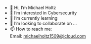 - 👋 Hi, I’m Michael Holtz
- 👀 I’m interested in Cybersecurity
- 🌱 I’m currently learning 
- 💞️ I’m looking to collaborate on ...
- 📫 How to reach me: <Br>
  Email: michaelholtz1509@icloud.com 

<!---
mholtz15/mholtz15 is a ✨ special ✨ repository because its `README.md` (this file) appears on your GitHub profile.
You can click the Preview link to take a look at your changes.
--->
